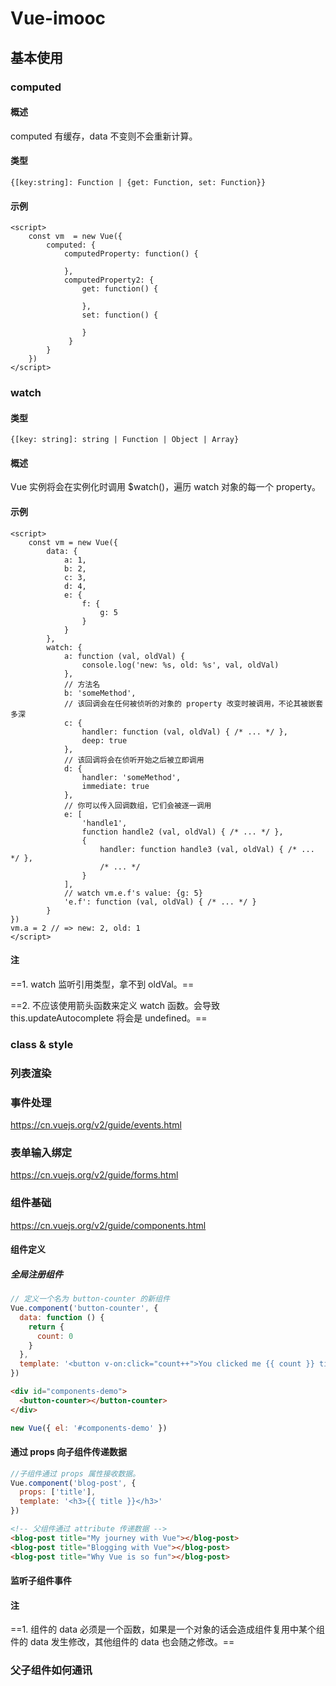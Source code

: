 # Vue-imooc

## 基本使用

### computed

#### 概述

computed 有缓存，data 不变则不会重新计算。

#### 类型

`{[key:string]: Function | {get: Function, set: Function}}`

#### 示例

```vue
<script>
    const vm  = new Vue({
        computed: {
            computedProperty: function() {
                
            },
            computedProperty2: {
                get: function() {
                    
                },
                set: function() {
                    
                }
             }
        }
    })
</script>
```

### watch

#### 类型

`{[key: string]: string | Function | Object | Array}`

#### 概述

Vue 实例将会在实例化时调用 $watch()，遍历 watch 对象的每一个 property。

#### 示例

```vue
<script>
	const vm = new Vue({
        data: {
            a: 1,
            b: 2,
            c: 3,
            d: 4,
            e: {
                f: {
                    g: 5
                }
            }
        },
        watch: {
            a: function (val, oldVal) {
                console.log('new: %s, old: %s', val, oldVal)
            },
            // 方法名
            b: 'someMethod',
            // 该回调会在任何被侦听的对象的 property 改变时被调用，不论其被嵌套多深
            c: {
                handler: function (val, oldVal) { /* ... */ },
                deep: true
            },
            // 该回调将会在侦听开始之后被立即调用
            d: {
                handler: 'someMethod',
                immediate: true
            },
            // 你可以传入回调数组，它们会被逐一调用
            e: [
                'handle1',
                function handle2 (val, oldVal) { /* ... */ },
                {
                    handler: function handle3 (val, oldVal) { /* ... */ },
                    /* ... */
                }
            ],
            // watch vm.e.f's value: {g: 5}
            'e.f': function (val, oldVal) { /* ... */ }
        }
})
vm.a = 2 // => new: 2, old: 1
</script>
```

#### 注

==1. watch 监听引用类型，拿不到 oldVal。==

==2. 不应该使用箭头函数来定义 watch 函数。会导致 this.updateAutocomplete 将会是 undefined。==

### class & style

### 列表渲染

### 事件处理

https://cn.vuejs.org/v2/guide/events.html

### 表单输入绑定

https://cn.vuejs.org/v2/guide/forms.html

### 组件基础

https://cn.vuejs.org/v2/guide/components.html

#### 组件定义

##### 全局注册组件

```js
// 定义一个名为 button-counter 的新组件
Vue.component('button-counter', {
  data: function () {
    return {
      count: 0
    }
  },
  template: '<button v-on:click="count++">You clicked me {{ count }} times.</button>'
})
```

```html
<div id="components-demo">
  <button-counter></button-counter>
</div>
```

```js
new Vue({ el: '#components-demo' })
```

#### 通过 props 向子组件传递数据

```js
//子组件通过 props 属性接收数据。
Vue.component('blog-post', {
  props: ['title'],
  template: '<h3>{{ title }}</h3>'
})
```

```html
<!-- 父组件通过 attribute 传递数据 -->
<blog-post title="My journey with Vue"></blog-post>
<blog-post title="Blogging with Vue"></blog-post>
<blog-post title="Why Vue is so fun"></blog-post>
```

#### 监听子组件事件



#### 注

==1. 组件的 data 必须是一个函数，如果是一个对象的话会造成组件复用中某个组件的 data 发生修改，其他组件的 data 也会随之修改。==

### 父子组件如何通讯


